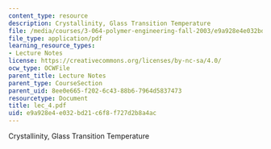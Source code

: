```yaml
---
content_type: resource
description: Crystallinity, Glass Transition Temperature
file: /media/courses/3-064-polymer-engineering-fall-2003/e9a928e4e032bd21c6f8f727d2b8a4ac_lec_4.pdf
file_type: application/pdf
learning_resource_types:
- Lecture Notes
license: https://creativecommons.org/licenses/by-nc-sa/4.0/
ocw_type: OCWFile
parent_title: Lecture Notes
parent_type: CourseSection
parent_uid: 8ee0e665-f202-6c43-88b6-7964d5837473
resourcetype: Document
title: lec_4.pdf
uid: e9a928e4-e032-bd21-c6f8-f727d2b8a4ac
---
```

Crystallinity, Glass Transition Temperature